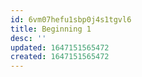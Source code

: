 ```yaml
---
id: 6vm07hefu1sbp0j4s1tgvl6
title: Beginning 1
desc: ''
updated: 1647151565472
created: 1647151565472
---
```


